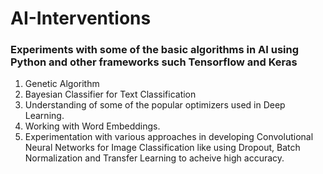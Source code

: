 # AI-Interventions

### Experiments with some of the basic algorithms in AI using Python and other frameworks such Tensorflow and Keras
1) Genetic Algorithm 
2) Bayesian Classifier for Text Classification
3) Understanding of some of the popular optimizers used in Deep Learning.
4) Working with Word Embeddings.
5) Experimentation with various approaches in developing Convolutional Neural Networks for Image Classification like using Dropout, Batch Normalization and Transfer Learning to acheive high accuracy.
